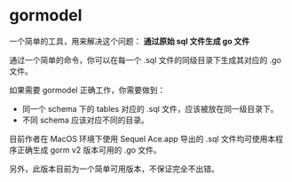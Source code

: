 # gormodel
一个简单的工具，用来解决这个问题：
**通过原始 sql 文件生成 go 文件**

通过一个简单的命令，你可以在每一个 .sql 文件的同级目录下生成其对应的 .go 文件。

如果需要 gormodel 正确工作，你需要做到：
- 同一个 schema 下的 tables 对应的 .sql 文件，应该被放在同一级目录下。
- 不同 schema 应该对应不同的目录。

目前作者在 MacOS 环境下使用 Sequel Ace.app 导出的 .sql 文件均可使用本程序正确生成 gorm v2 版本可用的 .go 文件。

另外，此版本目前为一个简单可用版本，不保证完全不出错。
